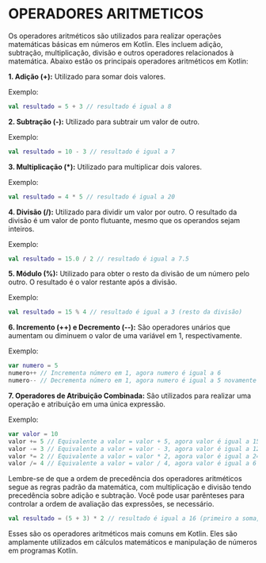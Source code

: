 # OPERADORES ARITMETICOS
Os operadores aritméticos são utilizados para realizar operações matemáticas básicas em números em Kotlin. Eles incluem adição, subtração, multiplicação, divisão e outros operadores relacionados à matemática. Abaixo estão os principais operadores aritméticos em Kotlin:

**1. Adição (+):** Utilizado para somar dois valores.

Exemplo:
```kotlin
val resultado = 5 + 3 // resultado é igual a 8
```

**2. Subtração (-):** Utilizado para subtrair um valor de outro.

Exemplo:
```kotlin
val resultado = 10 - 3 // resultado é igual a 7
```

**3. Multiplicação (*):** Utilizado para multiplicar dois valores.

Exemplo:
```kotlin
val resultado = 4 * 5 // resultado é igual a 20
```

**4. Divisão (/):** Utilizado para dividir um valor por outro. O resultado da divisão é um valor de ponto flutuante, mesmo que os operandos sejam inteiros.

Exemplo:
```kotlin
val resultado = 15.0 / 2 // resultado é igual a 7.5
```

**5. Módulo (%):** Utilizado para obter o resto da divisão de um número pelo outro. O resultado é o valor restante após a divisão.

Exemplo:
```kotlin
val resultado = 15 % 4 // resultado é igual a 3 (resto da divisão)
```

**6. Incremento (++) e Decremento (--):** São operadores unários que aumentam ou diminuem o valor de uma variável em 1, respectivamente.

Exemplo:
```kotlin
var numero = 5
numero++ // Incrementa número em 1, agora numero é igual a 6
numero-- // Decrementa número em 1, agora numero é igual a 5 novamente
```

**7. Operadores de Atribuição Combinada:** São utilizados para realizar uma operação e atribuição em uma única expressão.

Exemplo:
```kotlin
var valor = 10
valor += 5 // Equivalente a valor = valor + 5, agora valor é igual a 15
valor -= 3 // Equivalente a valor = valor - 3, agora valor é igual a 12
valor *= 2 // Equivalente a valor = valor * 2, agora valor é igual a 24
valor /= 4 // Equivalente a valor = valor / 4, agora valor é igual a 6
```

Lembre-se de que a ordem de precedência dos operadores aritméticos segue as regras padrão da matemática, com multiplicação e divisão tendo precedência sobre adição e subtração. Você pode usar parênteses para controlar a ordem de avaliação das expressões, se necessário.

```kotlin
val resultado = (5 + 3) * 2 // resultado é igual a 16 (primeiro a soma, depois a multiplicação)
```

Esses são os operadores aritméticos mais comuns em Kotlin. Eles são amplamente utilizados em cálculos matemáticos e manipulação de números em programas Kotlin.